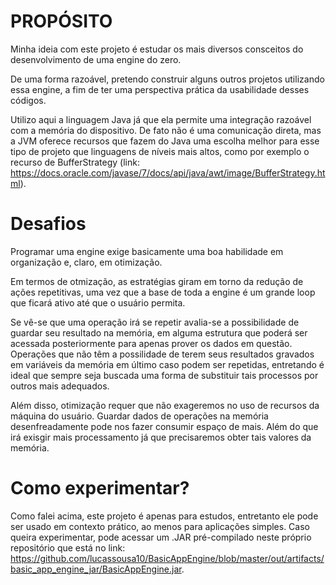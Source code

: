 # PROPÓSITO

Minha ideia com este projeto é estudar os mais diversos consceitos do desenvolvimento de uma engine do zero.

De uma forma razoável, pretendo construir alguns outros projetos utilizando essa engine, a fim de ter uma perspectiva prática da usabilidade desses códigos.

Utilizo aqui a linguagem Java já que ela permite uma integração razoável com a memória do dispositivo. De fato não é uma comunicação direta, mas a JVM oferece recursos que fazem do Java uma escolha melhor para esse tipo de projeto que linguagens de níveis mais altos, como por exemplo o recurso de BufferStrategy (link: https://docs.oracle.com/javase/7/docs/api/java/awt/image/BufferStrategy.html).

# Desafios
Programar uma engine exige basicamente uma boa habilidade em organização e, claro, em otimização.

Em termos de otmização, as estratégias giram em torno da redução de ações repetitivas, uma vez que a base de toda a engine é um grande loop que ficará ativo até que o usuário permita.

Se vê-se que uma operação irá se repetir avalia-se a possibilidade de guardar seu resultado na memória, em alguma estrutura que poderá ser acessada posteriormente para apenas prover os dados em questão. Operações que não têm a possilidade de terem seus resultados gravados em variáveis da memória em último caso podem ser repetidas, entretando é ideal que sempre seja buscada uma forma de substituir tais processos por outros mais adequados.

Além disso, otimização requer que não exageremos no uso de recursos da máquina do usuário. Guardar dados de operações na memória desenfreadamente pode nos fazer consumir espaço de mais. Além do que irá exisgir mais processamento já que precisaremos obter tais valores da memória. 

# Como experimentar?
Como falei acima, este projeto é apenas para estudos, entretanto ele pode ser usado em contexto prático, ao menos para aplicações simples. Caso queira experimentar, pode acessar um .JAR pré-compilado neste próprio repositório que está no link: https://github.com/lucassousa10/BasicAppEngine/blob/master/out/artifacts/basic_app_engine_jar/BasicAppEngine.jar.